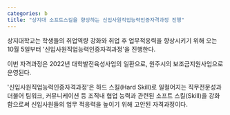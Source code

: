 ```yaml
---
categories: b
title: "상지대 소프트스킬을 향상하는 신입사원직업능력인증자격과정 진행"
---
```







상지대학교는 학생들의 취업역량 강화와 취업 후 업무적응력을 향상시키기 위해 오는 10월 5일부터 &#39;신입사원직업능력인증자격과정&#39;을 진행한다.

이번 자격과정은 2022년 대학발전육성사업의 일환으로, 원주시의 보조금지원사업으로 운영된다.&nbsp;

&#39;신입사원직업능력인증자격과정&#39;은 하드 스킬(Hard Skill)로 일컬어지는 직무전문성과 더불어 팀워크, 커뮤니케이션 등 조직내 협업 능력과 관련된 소프트 스킬(Skill)을 강화함으로써 신입사원들의 업무 적응력을 높이기 위해 고안된 자격과정이다.

